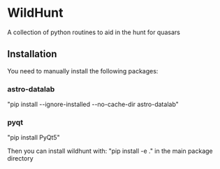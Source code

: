 # WildHunt
A collection of python routines to aid in the hunt for quasars


## Installation 

You need to manually install the following packages:

### astro-datalab 
"pip install --ignore-installed --no-cache-dir astro-datalab"

### pyqt 
"pip install PyQt5"


Then you can install wildhunt with:
"pip install -e ." in the main package directory
